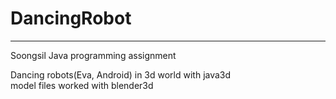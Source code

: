 # DancingRobot
---
Soongsil Java programming assignment

Dancing robots(Eva, Android) in 3d world with java3d<br>
model files worked with blender3d
